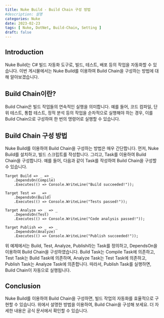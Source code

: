```yaml
---
title: Nuke Build - Build Chain 구성 방법
#description: 설명
categories: Nuke
date: 2023-02-23
tags: [ Nuke, DotNet, Build-Chain, Setting ]
draft: false
---
```


## Introduction

Nuke Build는 C# 빌드 자동화 도구로, 빌드, 테스트, 배포 등의 작업을 자동화할 수 있습니다. 이번 게시물에서는 Nuke Build를 이용하여 Build Chain을 구성하는 방법에 대해 알아보겠습니다.

## Build Chain이란?

Build Chain은 빌드 작업들의 연속적인 실행을 의미합니다. 예를 들어, 코드 컴파일, 단위 테스트, 통합 테스트, 정적 분석 등의 작업을 순차적으로 실행해야 하는 경우, 이를 Build Chain으로 구성하여 한 번의 명령어로 실행할 수 있습니다.

## Build Chain 구성 방법

Nuke Build를 이용하여 Build Chain을 구성하는 방법은 매우 간단합니다. 먼저, Nuke Build를 설치하고, 빌드 스크립트를 작성합니다. 그리고, Task를 이용하여 Build Chain을 구성합니다. 예를 들어, 다음과 같이 Task를 작성하여 Build Chain을 구성할 수 있습니다.

```dotnet
Target Build => _ => _
    .DependsOn(Compile)
    .Executes(() => Console.WriteLine("Build succeeded!"));

Target Test => _ => _
    .DependsOn(Build)
    .Executes(() => Console.WriteLine("Tests passed!"));

Target Analyze => _ => _
    .DependsOn(Test)
    .Executes(() => Console.WriteLine("Code analysis passed!"));

Target Publish => _ => _
    .DependsOn(Analyze)
    .Executes(() => Console.WriteLine("Publish succeeded!"));

```

위 예제에서는 Build, Test, Analyze, Publish라는 Task를 정의하고, DependsOn을 이용하여 Build Chain을 구성하였습니다. Build Task는 Compile Task에 의존하고, Test Task는 Build Task에 의존하며, Analyze Task는 Test Task에 의존하고, Publish Task는 Analyze Task에 의존합니다. 따라서, Publish Task를 실행하면, Build Chain이 자동으로 실행됩니다.

## Conclusion

Nuke Build를 이용하여 Build Chain을 구성하면, 빌드 작업의 자동화를 효율적으로 구현할 수 있습니다. 위에서 설명한 방법을 이용하여, Build Chain을 구성해 보세요. 더 자세한 내용은 공식 문서에서 확인할 수 있습니다.
